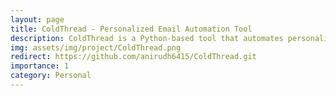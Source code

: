 ```yaml
---
layout: page
title: ColdThread - Personalized Email Automation Tool
description: ColdThread is a Python-based tool that automates personalized cold emails to recruiters and professors. It supports template-driven messaging, scheduled delivery, logging, and follow-up tracking.
img: assets/img/project/ColdThread.png
redirect: https://github.com/anirudh6415/ColdThread.git
importance: 1
category: Personal
---
```


